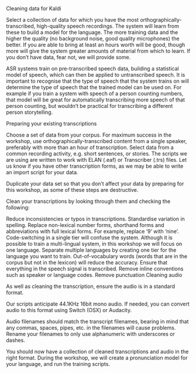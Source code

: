 Cleaning data for Kaldi

Select a collection of data for which you have the most orthographically-transcribed, high-quality speech recordings. The system will learn from these to build a model for the language. The more training data and the higher the quality (no background noise, good quality microphones) the better. If you are able to bring at least an hours worth will be good, though more will give the system greater amounts of material from which to learn. If you don’t have data, fear not, we will provide some.

ASR systems train on pre-transcribed speech data, building a statistical model of speech, which can then be applied to untranscribed speech. It is important to recognise that the type of speech that the system trains on will determine the type of speech that the trained model can be used on. For example if you train a system with speech of a person counting numbers, that model will be great for automatically transcribing more speech of that person counting, but wouldn’t be practical for transcribing a different person storytelling.

Preparing your existing transcriptions

Choose a set of data from your corpus. For maximum success in the workshop, use orthographically-transcribed content from a single speaker, preferably with more than an hour of transcription. Select data from a common recording activity, e.g. short sentences, or stories. The scripts we are using are written to work with ELAN (.eaf) or Transcriber (.trs) files. Let us know if you have other transcription forms, as we may be able to write an import script for your data.

Duplicate your data set so that you don’t affect your data by preparing for this workshop, as some of these steps are destructive.

Clean your transcriptions by looking through them and checking the following:

Reduce inconsistencies or typos in transcriptions.
Standardise variation in spelling.
Replace non-lexical number forms, shorthand forms and abbreviations with full lexical forms. For example, replace ‘9’ with ‘nine’.
Code-switching in a single tier will confuse the system. Although it is possible to train a multi-lingual system, in this workshop we will focus on one language. Separate multiple languages by creating one tier for the language you want to train.
Out-of-vocabulary words (words that are in the corpus but not in the lexicon) will reduce the accuracy. Ensure that everything in the speech signal is transcribed.
Remove inline conventions such as speaker or language codes.
Remove punctuation
Cleaning audio

As well as cleaning the transcription, ensure the audio is in a standard format.

Our scripts anticipate 44.1KHz 16bit mono audio. If needed, you can convert audio to this format using Switch (OSX) or Audacity.

Audio filenames should match the transcript filenames, bearing in mind that any commas, spaces, pipes, etc. in the filenames will cause problems. Rename your filenames to only use alphanumeric with underscores or dashes.

You should now have a collection of cleaned transcriptions and audio in the right format. During the workshop, we will create a pronunciation model for your language, and run the training scripts.